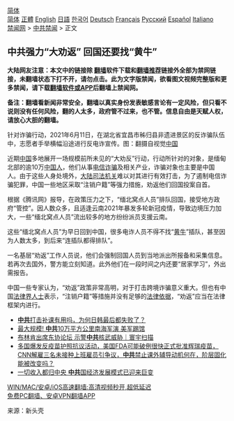  <!-- 面包屑导航 --> <div class="breadcrumb"><!-- GTranslate: https://gtranslate.io/ -->  <div class="switcher notranslate">  <div class="selected">  <a href="#" onclick="return false;"> 简体</a>  </div>  <div class="option">  <a href="https://www.bannedbook.org" onclick="doGTranslate('zh-CN|zh-CN');jQuery('div.switcher div.selected a').html(jQuery(this).html());return false;" title="简体中文" class="nturl selected"> 简体</a>  <a href="https://www.bannedbook.org/zh-tw/" onclick="doGTranslate('zh-CN|zh-TW');jQuery('div.switcher div.selected a').html(jQuery(this).html());return false;" title="繁體中文" class="nturl"> 正體</a>  <a href="https://www.bannedbook.org/en/" onclick="doGTranslate('zh-CN|en');jQuery('div.switcher div.selected a').html(jQuery(this).html());return false;" title="English" class="nturl"> English</a>  <a href="https://www.bannedbook.org/ja/" onclick="doGTranslate('zh-CN|ja');jQuery('div.switcher div.selected a').html(jQuery(this).html());return false;" title="日本語" class="nturl"> 日語</a>  <a href="https://www.bannedbook.org/ko/" onclick="doGTranslate('zh-CN|ko');jQuery('div.switcher div.selected a').html(jQuery(this).html());return false;" title="한국어" class="nturl"> 한국어</a>  <a href="https://www.bannedbook.org/de/" onclick="doGTranslate('zh-CN|de');jQuery('div.switcher div.selected a').html(jQuery(this).html());return false;" title="Deutsch" class="nturl"> Deutsch</a>  <a href="https://www.bannedbook.org/fr/" onclick="doGTranslate('zh-CN|fr');jQuery('div.switcher div.selected a').html(jQuery(this).html());return false;" title="Français" class="nturl"> Français</a>  <a href="https://www.bannedbook.org/ru/" onclick="doGTranslate('zh-CN|ru');jQuery('div.switcher div.selected a').html(jQuery(this).html());return false;" title="Русский" class="nturl"> Русский</a>  <a href="https://www.bannedbook.org/es/" onclick="doGTranslate('zh-CN|es');jQuery('div.switcher div.selected a').html(jQuery(this).html());return false;" title="Español" class="nturl"> Español</a>  <a href="https://www.bannedbook.org/it/" onclick="doGTranslate('zh-CN|it');jQuery('div.switcher div.selected a').html(jQuery(this).html());return false;" title="Italiano" class="nturl"> Italiano</a>  </div>  </div>      <div class='breadcrumb-sub'><!-- Breadcrumb NavXT 6.3.0 --> <a href="https://www.bannedbook.org/" class="home">禁闻网</a> &gt; <a href="https://www.bannedbook.org/bnews/cbnews/" class="category">中共禁闻</a> &gt; 正文</div></div><h2>中共强力“大劝返” 回国还要找“黄牛”</h2> <p class="notice"><b>大陆网友注意：本文中的链接除 <a href="https://github.com/bannedbook/fanqiang" >翻墙</a>软件下载和<a href="https://github.com/killgcd/justmysocks/blob/master/README.md">翻墙推荐</a>链接外全部为禁网链接，未翻墙状态下打不开，请勿点击。此为文字版禁闻，欲看图文视频完整版和更多禁闻，请下载<a href="https://github.com/bannedbook/fanqiang">翻墙软件或APP</a>后翻墙上禁闻网。</p><p>备注：翻墙看新闻非常安全，翻墙以真实身份发表敏感言论有一定风险，但只看不说则没有任何风险，翻的人太多，政府管不过来，也不管。信息自由是天赋人权，请放心大胆的翻墙。</b></p>  <div class="entry"> <p id="conimg">针对诈骗行动，2021年6月11日，在湖北省宜昌市秭归县非遗进景区的反诈骗队伍中，志愿者手举横幅沿途进行反电诈宣传。图：翻摄自视觉<a href="https://www.bannedbook.org/bnews/tag/%E4%B8%AD%E5%9B%BD/" class="st_tag internal_tag" rel="tag" title="标签 中国 下的日志">中国</a></p> <p>近期<span class='wp_keywordlink_affiliate'><a href="https://www.bannedbook.org/" title="中国" target="_blank">中国</a></span>多地展开一场规模前所未见的“大劝反”行动，行动所针对的对象，是缅甸北部的逾10万<a href="https://www.bannedbook.org/bnews/tag/%e4%b8%ad%e5%9b%bd%e4%ba%ba/" class="st_tag internal_tag" rel="tag" title="标签 中国人 下的日志">中国人</a>，他们从事<a href="https://www.bannedbook.org/bnews/tag/%e7%94%b5%e4%bf%a1%e8%af%88%e9%aa%97/" class="st_tag internal_tag" rel="tag" title="标签 电信诈骗 下的日志">电信诈骗</a>及相关产业，诈骗对象也主要是中国人。由于这些人身处境外，<span class='wp_keywordlink_affiliate'><a href="https://www.bannedbook.org/" title="大陆" target="_blank">大陆</a></span><a href="https://www.bannedbook.org/bnews/tag/%E5%8F%B8%E6%B3%95%E6%9C%BA%E5%85%B3/" class="st_tag internal_tag" rel="tag" title="标签 司法机关 下的日志">司法机关</a>难以对其进行有效打击，为了遏制电信诈骗犯罪，中国一些地区采取“注销户籍”等强力措施，劝返他们回国投案自首。</p>  <p>根据《腾讯网》报导，在政策压力之下，“缅北窝点人员”排队回国，接受地方政府“管控”。因人数众多，且适逢云南2021年暴发多轮新冠疫情，导致边境压力加大，一些“缅北窝点人员”流出较多的地方纷纷派员支援云南。</p> <p>这些“缅北窝点人员”为早日回到中国，很多电诈人员不得不找“<a href="https://www.bannedbook.org/bnews/tag/%E9%BB%84%E7%89%9B/" class="st_tag internal_tag" rel="tag" title="标签 黄牛 下的日志">黄牛</a>”插队，甚至因为人数太多，到后来“连插队都得排队”。</p>  <p>一名基层“劝返”工作人员说，他们会强制回国人员到当地派出所报备和采集信息。若再次去国外，警方能立刻知道。此外他们在一段时间之内还要“居家学习”，外出需报告。</p> <p>中国一些专家认为，“劝返”政策非常高明，对于打击跨境诈骗意义重大。但也有中国<a href="https://www.bannedbook.org/bnews/tag/%E6%B3%95%E5%BE%8B%E7%95%8C%E4%BA%BA%E5%A3%AB/" class="st_tag internal_tag" rel="tag" title="标签 法律界人士 下的日志">法律界人士</a>表示，“注销户籍”等措施并没有足够的<a href="https://www.bannedbook.org/bnews/tag/%E6%B3%95%E5%BE%8B%E4%BE%9D%E6%8D%AE/" class="st_tag internal_tag" rel="tag" title="标签 法律依据 下的日志">法律依据</a>，“劝返”应当在法律框架内进行。</p>  <ul class='op-related-articles' title='相关阅读'> <li><a href='https://www.bannedbook.org/bnews/cbnews/20210808/1602350.html' target='_blank'><b>中共</b>打击补课有用吗，为何日韩最后都失败了？</a></li> <li><a href='https://www.bannedbook.org/bnews/topimagenews/20210808/1602348.html' target='_blank'>最大规模! <b>中共</b>10万平方公里南海军演 美军踢馆</a></li> <li><a href='https://www.bannedbook.org/bnews/taiwannews/20210808/1602347.html' target='_blank'>布林肯出席东协论坛 示警<b>中共</b>核武威胁｜寰宇扫描</a></li> <li><a href='https://www.bannedbook.org/bnews/bannedvideo/20210808/1602346.html' target='_blank'>多国爆发反疫苗护照抗议活动，美国FDA可能破例很快正式批准辉瑞疫苗，CNN解雇三名未接种上班雇员引争议，<b>中共</b>禁止课外辅导动机何在，阶层固化能被改变吗？</a></li> <li><a href='https://www.bannedbook.org/bnews/comments/20210808/1602309.html' target='_blank'>一切收入都归中央 <b>中共</b>国经济发展模式已迎来巨变</a></li> </ul> <p class="texttj"> <a href="https://github.com/bannedbook/fanqiang/wiki/V2ray%E6%9C%BA%E5%9C%BA" target="_blank">WIN/MAC/安卓/iOS高速翻墙:高清视频秒开,超低延迟</a><br/> <a href="https://github.com/bannedbook/fanqiang/wiki/%E7%A6%81%E9%97%BB%E7%BD%91%E5%AE%89%E5%8D%93%E7%BF%BB%E5%A2%99%E6%96%B0%E9%97%BBAPP" target="_blank">免费PC翻墙、安卓VPN翻墙APP</a></p><p> 来源：新头壳 </p> <a name='sharetosocial'></a>  <div style="margin-bottom:5px;padding-bottom:5px;clear:both"> <div id="archive-pix-1" class="banner-ads"> <!-- AuctionX Display platform tag START --> <div id="26318x728x90x621x_ADSLOT2" clicktrack="%%CLICK_URL_ESC%%"></div> <!-- AuctionX Display platform tag END --> </div> <div id="archive-pix-2" class="banner-ads"> <!-- AuctionX Display platform tag START --> <div id="26315x300x250x621x_ADSLOT2" clicktrack="%%CLICK_URL_ESC%%"></div> <!-- AuctionX Display platform tag END --> </div> </div>  <div id="archive-pix-1" class="banner-ads"> <!-- AuctionX Display platform tag START --> <div id="26318x728x90x621x_ADSLOT3" clicktrack="%%CLICK_URL_ESC%%"></div> <!-- AuctionX Display platform tag END --> </div> </div><!--END ENTRY--> 
